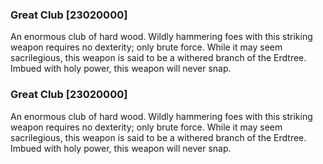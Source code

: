 ### Great Club [23020000]

An enormous club of hard wood. Wildly hammering foes with this striking weapon requires no dexterity; only brute force. While it may seem sacrilegious, this weapon is said to be a withered branch of the Erdtree. Imbued with holy power, this weapon will never snap.### Great Club [23020000]

An enormous club of hard wood. Wildly hammering foes with this striking weapon requires no dexterity; only brute force. While it may seem sacrilegious, this weapon is said to be a withered branch of the Erdtree. Imbued with holy power, this weapon will never snap.